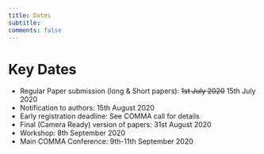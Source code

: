 ```yaml
---
title: Dates 
subtitle: 
comments: false
---
```


# Key Dates

* Regular Paper submission (long & Short papers): ~~1st July 2020~~ 15th July 2020
* Notification to authors: 15th August 2020
* Early registration deadline: See COMMA call for details
* Final (Camera Ready) version of papers: 31st August 2020
* Workshop: 8th September 2020
* Main COMMA Conference: 9th-11th September 2020
